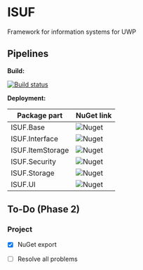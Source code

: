 # ISUF
Framework for information systems for UWP

## Pipelines
**Build:**

[![Build status](https://goid.visualstudio.com/ISUF/_apis/build/status/ISUF%20-%20VSO%20Build)](https://goid.visualstudio.com/ISUF/_build/latest?definitionId=11)


**Deployment:** 

| Package part | NuGet link |
|-|-|
| ISUF.Base | ![Nuget](https://img.shields.io/nuget/v/ISUF.Base.svg?color=green&label=NuGet) |
| ISUF.Interface | ![Nuget](https://img.shields.io/nuget/v/ISUF.Interface.svg?color=green&label=NuGet) |
| ISUF.ItemStorage | ![Nuget](https://img.shields.io/nuget/v/ISUF.ItemStorage.svg?color=green&label=NuGet) |
| ISUF.Security | ![Nuget](https://img.shields.io/nuget/v/ISUF.Security.svg?color=green&label=NuGet) |
| ISUF.Storage | ![Nuget](https://img.shields.io/nuget/v/ISUF.Storage.svg?color=green&label=NuGet) |
| ISUF.UI | ![Nuget](https://img.shields.io/nuget/v/ISUF.UI.svg?color=green&label=NuGet) |


## To-Do (Phase 2)

### Project

- [x] NuGet export

- [ ] Resolve all problems

